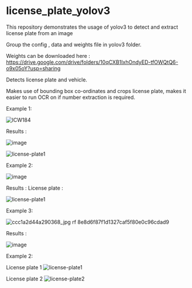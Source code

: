 # license_plate_yolov3
This repository demonstrates the usage of yolov3 to detect and extract license plate from an image

Group the config , data and weights file in yolov3 folder.

Weights can be downloaded here : https://drive.google.com/drive/folders/10qCXB1IxhOndyED-tfOWQtQ6-o9x05oY?usp=sharing

Detects license plate and vehicle.

Makes use of bounding box co-ordinates and crops license plate, makes it easier to run OCR on if number extraction is required.

Example 1:







![ICW184](https://user-images.githubusercontent.com/84384057/148692740-9d4387a4-ba26-4855-a87d-9fd5e4b986b4.jpg)





Results :


![image](https://user-images.githubusercontent.com/84384057/148692755-ff7c3046-c97a-479d-a302-edd7680b7baf.png)


![license-plate1](https://user-images.githubusercontent.com/84384057/148692767-f876cb2d-fe6a-4257-bd64-4e507b856ae2.jpg)



Example 2:



![image](https://user-images.githubusercontent.com/84384057/148692608-a7b411da-213a-43a1-94ca-e5e32076f527.png)



Results :
License plate :



![license-plate1](https://user-images.githubusercontent.com/84384057/148692594-0588b03f-1cf9-4cc4-99e0-be3bb589d34e.jpg)



Example 3:


![ccc1a2d44a290368_jpg rf 8e8d6f87f1d1327caf5f80e0c96cdad9](https://user-images.githubusercontent.com/84384057/148692301-c02165fd-b9c4-4d58-a3e8-75f31abb3c55.jpg)

Results :





![image](https://user-images.githubusercontent.com/84384057/148692382-70ff3369-1436-403a-9536-87bab2341a36.png)



Example 2:



License plate 1
![license-plate1](https://user-images.githubusercontent.com/84384057/148692314-e8cf58f3-8ff9-4206-92f1-a3e261c86cb7.jpg)


License plate 2
![license-plate2](https://user-images.githubusercontent.com/84384057/148692320-481b3cf2-ce18-420c-9095-075caac9cc8c.jpg)

